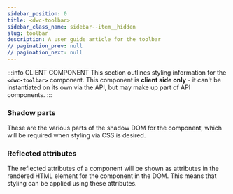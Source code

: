 ```yaml
---
sidebar_position: 0
title: <dwc-toolbar>
sidebar_class_name: sidebar--item__hidden
slug: toolbar
description: A user guide article for the toolbar
// pagination_prev: null
// pagination_next: null
---
```


:::info CLIENT COMPONENT
This section outlines styling information for the **`<dwc-toolbar>`** component. This component is **client side only** - it can't be instantiated on its own via the API, but may make up part of API components.
:::

### Shadow parts

  These are the various parts of the shadow DOM for the component, which will be required when styling via CSS is desired.
  
  <TableBuilder tag='dwc-toolbar' table="parts"/>

### Reflected attributes

  The reflected attributes of a component will be shown as attributes in the rendered HTML element for the component in the DOM. This means that styling can be applied using these attributes.
  
  <TableBuilder tag='dwc-toolbar' table="reflects"/>
